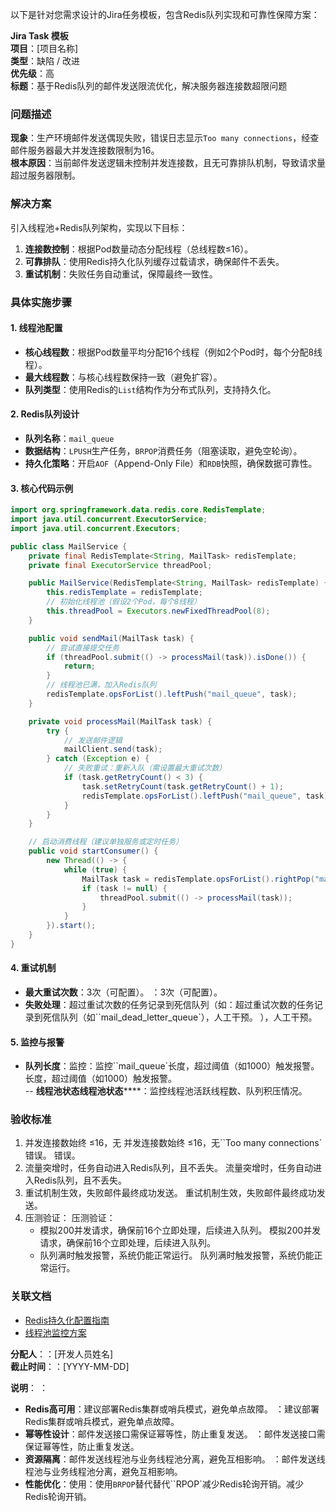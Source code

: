 
以下是针对您需求设计的Jira任务模板，包含Redis队列实现和可靠性保障方案：


**Jira Task 模板**  
**项目**：[项目名称]  
**类型**：缺陷 / 改进  
**优先级**：高  
**标题**：基于Redis队列的邮件发送限流优化，解决服务器连接数超限问题  


### **问题描述**  
**现象**：生产环境邮件发送偶现失败，错误日志显示`Too many connections`，经查邮件服务器最大并发连接数限制为16。  
**根本原因**：当前邮件发送逻辑未控制并发连接数，且无可靠排队机制，导致请求量超过服务器限制。  


### **解决方案**  
引入线程池+Redis队列架构，实现以下目标：  
1. **连接数控制**：根据Pod数量动态分配线程（总线程数≤16）。  
2. **可靠排队**：使用Redis持久化队列缓存过载请求，确保邮件不丢失。  
3. **重试机制**：失败任务自动重试，保障最终一致性。  


### **具体实施步骤**  

#### **1. 线程池配置**  
- **核心线程数**：根据Pod数量平均分配16个线程（例如2个Pod时，每个分配8线程）。  
- **最大线程数**：与核心线程数保持一致（避免扩容）。  
- **队列类型**：使用Redis的`List`结构作为分布式队列，支持持久化。  

#### **2. Redis队列设计**  
- **队列名称**：`mail_queue`  
- **数据结构**：`LPUSH`生产任务，`BRPOP`消费任务（阻塞读取，避免空轮询）。  
- **持久化策略**：开启`AOF`（Append-Only File）和`RDB`快照，确保数据可靠性。  

#### **3. 核心代码示例**  
```java
import org.springframework.data.redis.core.RedisTemplate;
import java.util.concurrent.ExecutorService;
import java.util.concurrent.Executors;

public class MailService {
    private final RedisTemplate<String, MailTask> redisTemplate;
    private final ExecutorService threadPool;

    public MailService(RedisTemplate<String, MailTask> redisTemplate) {
        this.redisTemplate = redisTemplate;
        // 初始化线程池（假设2个Pod，每个8线程）
        this.threadPool = Executors.newFixedThreadPool(8);
    }

    public void sendMail(MailTask task) {
        // 尝试直接提交任务
        if (threadPool.submit(() -> processMail(task)).isDone()) {
            return;
        }
        // 线程池已满，加入Redis队列
        redisTemplate.opsForList().leftPush("mail_queue", task);
    }

    private void processMail(MailTask task) {
        try {
            // 发送邮件逻辑
            mailClient.send(task);
        } catch (Exception e) {
            // 失败重试：重新入队（需设置最大重试次数）
            if (task.getRetryCount() < 3) {
                task.setRetryCount(task.getRetryCount() + 1);
                redisTemplate.opsForList().leftPush("mail_queue", task);
            }
        }
    }

    // 启动消费线程（建议单独服务或定时任务）
    public void startConsumer() {
        new Thread(() -> {
            while (true) {
                MailTask task = redisTemplate.opsForList().rightPop("mail_queue");
                if (task != null) {
                    threadPool.submit(() -> processMail(task));
                }
            }
        }).start();
    }
}
```

#### **4. 重试机制**  
- **最大重试次数**：3次（可配置）。  ：3次（可配置）。  
- **失败处理**：超过重试次数的任务记录到死信队列（如：超过重试次数的任务记录到死信队列（如``mail_dead_letter_queue`），人工干预。  ），人工干预。  

#### **5. 监控与报警**  
- **队列长度**：监控：监控``mail_queue`长度，超过阈值（如1000）触发报警。长度，超过阈值（如1000）触发报警。  
-- ****线程池状态线程池状态********：监控线程池活跃线程数、队列积压情况。  


### **验收标准**  
1. 并发连接数始终 ≤16，无 并发连接数始终 ≤16，无``Too many connections`错误。  错误。  
2. 流量突增时，任务自动进入Redis队列，且不丢失。   流量突增时，任务自动进入Redis队列，且不丢失。  
3. 重试机制生效，失败邮件最终成功发送。   重试机制生效，失败邮件最终成功发送。  
4. 压测验证：   压测验证：  
   - 模拟200并发请求，确保前16个立即处理，后续进入队列。   模拟200并发请求，确保前16个立即处理，后续进入队列。  
   - 队列满时触发报警，系统仍能正常运行。   队列满时触发报警，系统仍能正常运行。  


### **关联文档**  
- [Redis持久化配置指南](link)  
- [线程池监控方案](link)  


**分配人**：：[开发人员姓名]  
**截止时间**：：[YYYY-MM-DD]  

 

**说明**：  ：  
- **Redis高可用**：建议部署Redis集群或哨兵模式，避免单点故障。  ：建议部署Redis集群或哨兵模式，避免单点故障。  
- **幂等性设计**：邮件发送接口需保证幂等性，防止重复发送。  ：邮件发送接口需保证幂等性，防止重复发送。  
- **资源隔离**：邮件发送线程池与业务线程池分离，避免互相影响。  ：邮件发送线程池与业务线程池分离，避免互相影响。  
- **性能优化**：使用：使用``BRPOP``替代替代``RPOP`减少Redis轮询开销。减少Redis轮询开销。
